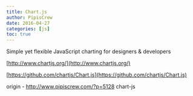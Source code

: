 ```yaml
---
title: Chart.js
author: PipisCrew
date: 2016-04-27
categories: [js]
toc: true
---
```


Simple yet flexible JavaScript charting for designers & developers

[http://www.chartjs.org/](http://www.chartjs.org/)

[https://github.com/chartjs/Chart.js](https://github.com/chartjs/Chart.js)

origin - http://www.pipiscrew.com/?p=5128 chart-js